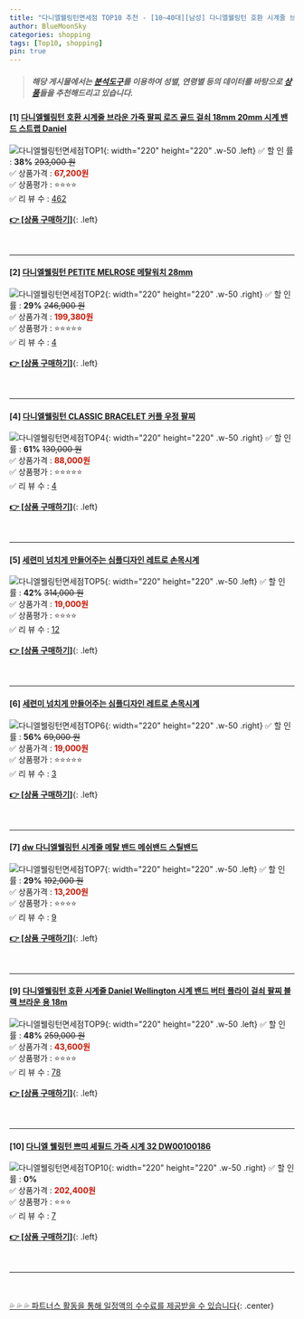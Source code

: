 ```yaml
---
title: "다니엘웰링턴면세점 TOP10 추천 - [10~40대][남성] 다니엘웰링턴 호환 시계줄 브라운 가죽 팔찌 로즈 골드 걸쇠 18mm 20mm 시계 밴드 스트랩 Daniel"
author: BlueMoonSky
categories: shopping
tags: [Top10, shopping]
pin: true
---
```


> ##### 해당 게시물에서는 [**분석도구**](https://itemscout.io/)를 이용하여 **성별**, **연령별** 등의 데이터를 바탕으로 [**상품**](https://link.coupang.com/a/baae76)들을 추천해드리고 있습니다.

#### [1] [다니엘웰링턴 호환 시계줄 브라운 가죽 팔찌 로즈 골드 걸쇠 18mm 20mm 시계 밴드 스트랩 Daniel](https://link.coupang.com/re/AFFSDP?lptag=AF5964186&subid=bluemoonsky6999&pageKey=6972460731&traceid=V0-153&itemId=17010171934&vendorItemId=84198074432)
![다니엘웰링턴면세점TOP1](https://thumbnail10.coupangcdn.com/thumbnails/remote/230x230ex/image/vendor_inventory/6be8/3c1a6ec4b91d0632689d5b9883f4a2c2f59c41062f42c8923c7aa0592039.jpg){: width="220" height="220" .w-50 .left}
✅ 할 인 률 : **38%** ~~<del class="base-price"> 293,000  </del>원~~<br>
✅ 상품가격 : <span style="color:#cb1400"> **67,200원** </span><br>
✅ 상품평가 : ⭐⭐⭐⭐<br>
✅ 리 뷰 수 : [462](https://link.coupang.com/re/AFFSDP?lptag=AF5964186&subid=bluemoonsky6999&pageKey=6972460731&traceid=V0-153&itemId=17010171934&vendorItemId=84198074432)<br>
<br>
[**👉  [상품 구매하기]**](https://link.coupang.com/re/AFFSDP?lptag=AF5964186&subid=bluemoonsky6999&pageKey=6972460731&traceid=V0-153&itemId=17010171934&vendorItemId=84198074432){: .left}
<br>
<br>
<br>

***

#### [2] [다니엘웰링턴 PETITE MELROSE 메탈워치 28mm](https://link.coupang.com/re/AFFSDP?lptag=AF5964186&subid=bluemoonsky6999&pageKey=7539588395&traceid=V0-153&itemId=19816464826&vendorItemId=86807889392)
![다니엘웰링턴면세점TOP2](https://thumbnail10.coupangcdn.com/thumbnails/remote/230x230ex/image/retail/images/2023/08/07/14/9/2c715728-9cc1-4b93-a54a-cd4725a98de9.jpg){: width="220" height="220" .w-50 .right}
✅ 할 인 률 : **29%** ~~<del class="base-price"> 246,900  </del>원~~<br>
✅ 상품가격 : <span style="color:#cb1400"> **199,380원** </span><br>
✅ 상품평가 : ⭐⭐⭐⭐⭐<br>
✅ 리 뷰 수 : [4](https://link.coupang.com/re/AFFSDP?lptag=AF5964186&subid=bluemoonsky6999&pageKey=7539588395&traceid=V0-153&itemId=19816464826&vendorItemId=86807889392)<br>
<br>
[**👉  [상품 구매하기]**](https://link.coupang.com/re/AFFSDP?lptag=AF5964186&subid=bluemoonsky6999&pageKey=7539588395&traceid=V0-153&itemId=19816464826&vendorItemId=86807889392){: .left}
<br>
<br>
<br>

***

#### [4] [다니엘웰링턴 CLASSIC BRACELET 커플 우정 팔찌](https://link.coupang.com/re/AFFSDP?lptag=AF5964186&subid=bluemoonsky6999&pageKey=7139112373&traceid=V0-153&itemId=17920051762&vendorItemId=85082648419)
![다니엘웰링턴면세점TOP4](https://thumbnail8.coupangcdn.com/thumbnails/remote/230x230ex/image/vendor_inventory/d90f/6a45fca584b3212fdc5e4d39f77dbf7fa5739ffd364dc33a6826ca8e1b11.jpg){: width="220" height="220" .w-50 .right}
✅ 할 인 률 : **61%** ~~<del class="base-price"> 130,000  </del>원~~<br>
✅ 상품가격 : <span style="color:#cb1400"> **88,000원** </span><br>
✅ 상품평가 : ⭐⭐⭐⭐⭐<br>
✅ 리 뷰 수 : [4](https://link.coupang.com/re/AFFSDP?lptag=AF5964186&subid=bluemoonsky6999&pageKey=7139112373&traceid=V0-153&itemId=17920051762&vendorItemId=85082648419)<br>
<br>
[**👉  [상품 구매하기]**](https://link.coupang.com/re/AFFSDP?lptag=AF5964186&subid=bluemoonsky6999&pageKey=7139112373&traceid=V0-153&itemId=17920051762&vendorItemId=85082648419){: .left}
<br>
<br>
<br>

***

#### [5] [세련미 넘치게 만들어주는 심플디자인 레트로 손목시계](https://link.coupang.com/re/AFFSDP?lptag=AF5964186&subid=bluemoonsky6999&pageKey=7284715940&traceid=V0-153&itemId=18605920093&vendorItemId=85741824344)
![다니엘웰링턴면세점TOP5](https://thumbnail10.coupangcdn.com/thumbnails/remote/230x230ex/image/vendor_inventory/8b60/34ecf2bf0c32ffa94cc3242c233d4b373d2d0ff759a5578fa4d14785170e.jpg){: width="220" height="220" .w-50 .left}
✅ 할 인 률 : **42%** ~~<del class="base-price"> 314,000  </del>원~~<br>
✅ 상품가격 : <span style="color:#cb1400"> **19,000원** </span><br>
✅ 상품평가 : ⭐⭐⭐⭐<br>
✅ 리 뷰 수 : [12](https://link.coupang.com/re/AFFSDP?lptag=AF5964186&subid=bluemoonsky6999&pageKey=7284715940&traceid=V0-153&itemId=18605920093&vendorItemId=85741824344)<br>
<br>
[**👉  [상품 구매하기]**](https://link.coupang.com/re/AFFSDP?lptag=AF5964186&subid=bluemoonsky6999&pageKey=7284715940&traceid=V0-153&itemId=18605920093&vendorItemId=85741824344){: .left}
<br>
<br>
<br>

***

#### [6] [세련미 넘치게 만들어주는 심플디자인 레트로 손목시계](https://link.coupang.com/re/AFFSDP?lptag=AF5964186&subid=bluemoonsky6999&pageKey=7284715940&traceid=V0-153&itemId=18605920086&vendorItemId=85741824310)
![다니엘웰링턴면세점TOP6](https://thumbnail9.coupangcdn.com/thumbnails/remote/230x230ex/image/vendor_inventory/81a7/17e2ac81dd52d8f933274fa23638a56b6d131d1f266cb0fb092e1e6db242.jpg){: width="220" height="220" .w-50 .right}
✅ 할 인 률 : **56%** ~~<del class="base-price"> 69,000  </del>원~~<br>
✅ 상품가격 : <span style="color:#cb1400"> **19,000원** </span><br>
✅ 상품평가 : ⭐⭐⭐⭐⭐<br>
✅ 리 뷰 수 : [3](https://link.coupang.com/re/AFFSDP?lptag=AF5964186&subid=bluemoonsky6999&pageKey=7284715940&traceid=V0-153&itemId=18605920086&vendorItemId=85741824310)<br>
<br>
[**👉  [상품 구매하기]**](https://link.coupang.com/re/AFFSDP?lptag=AF5964186&subid=bluemoonsky6999&pageKey=7284715940&traceid=V0-153&itemId=18605920086&vendorItemId=85741824310){: .left}
<br>
<br>
<br>

***

#### [7] [dw 다니엘웰링턴 시계줄 메탈 밴드 메쉬밴드 스틸밴드](https://link.coupang.com/re/AFFSDP?lptag=AF5964186&subid=bluemoonsky6999&pageKey=2273834670&traceid=V0-153&itemId=3900880018&vendorItemId=71885470798)
![다니엘웰링턴면세점TOP7](https://thumbnail10.coupangcdn.com/thumbnails/remote/230x230ex/image/vendor_inventory/73c2/aa20b7dc8b834652c138684eeacc9352ee39da325ff0c9758e897e9d7a31.jpg){: width="220" height="220" .w-50 .left}
✅ 할 인 률 : **29%** ~~<del class="base-price"> 192,000  </del>원~~<br>
✅ 상품가격 : <span style="color:#cb1400"> **13,200원** </span><br>
✅ 상품평가 : ⭐⭐⭐⭐<br>
✅ 리 뷰 수 : [9](https://link.coupang.com/re/AFFSDP?lptag=AF5964186&subid=bluemoonsky6999&pageKey=2273834670&traceid=V0-153&itemId=3900880018&vendorItemId=71885470798)<br>
<br>
[**👉  [상품 구매하기]**](https://link.coupang.com/re/AFFSDP?lptag=AF5964186&subid=bluemoonsky6999&pageKey=2273834670&traceid=V0-153&itemId=3900880018&vendorItemId=71885470798){: .left}
<br>
<br>
<br>

***

#### [9] [다니엘웰링턴 호환 시계줄 Daniel Wellington 시계 밴드 버터 플라이 걸쇠 팔찌 블랙 브라운 용 18m](https://link.coupang.com/re/AFFSDP?lptag=AF5964186&subid=bluemoonsky6999&pageKey=6972441301&traceid=V0-153&itemId=17010038552&vendorItemId=84185841913)
![다니엘웰링턴면세점TOP9](https://thumbnail7.coupangcdn.com/thumbnails/remote/230x230ex/image/vendor_inventory/b459/989889a384366338023bc1d7dcecec1e31b02088a9d19b62631d2d1f3e42.jpg){: width="220" height="220" .w-50 .left}
✅ 할 인 률 : **48%** ~~<del class="base-price"> 259,000  </del>원~~<br>
✅ 상품가격 : <span style="color:#cb1400"> **43,600원** </span><br>
✅ 상품평가 : ⭐⭐⭐⭐<br>
✅ 리 뷰 수 : [78](https://link.coupang.com/re/AFFSDP?lptag=AF5964186&subid=bluemoonsky6999&pageKey=6972441301&traceid=V0-153&itemId=17010038552&vendorItemId=84185841913)<br>
<br>
[**👉  [상품 구매하기]**](https://link.coupang.com/re/AFFSDP?lptag=AF5964186&subid=bluemoonsky6999&pageKey=6972441301&traceid=V0-153&itemId=17010038552&vendorItemId=84185841913){: .left}
<br>
<br>
<br>

***

#### [10] [다니엘 웰링턴 쁘띠 셰필드 가죽 시계 32 DW00100186](https://link.coupang.com/re/AFFSDP?lptag=AF5964186&subid=bluemoonsky6999&pageKey=6865805228&traceid=V0-153&itemId=16409854540&vendorItemId=83600897919)
![다니엘웰링턴면세점TOP10](https://thumbnail10.coupangcdn.com/thumbnails/remote/230x230ex/image/retail/images/6504381665568539-4c8ae95d-ea08-4e9c-8248-630eff36bb51.jpg){: width="220" height="220" .w-50 .right}
✅ 할 인 률 : **0%** <br>
✅ 상품가격 : <span style="color:#cb1400"> **202,400원** </span><br>
✅ 상품평가 : ⭐⭐⭐<br>
✅ 리 뷰 수 : [7](https://link.coupang.com/re/AFFSDP?lptag=AF5964186&subid=bluemoonsky6999&pageKey=6865805228&traceid=V0-153&itemId=16409854540&vendorItemId=83600897919)<br>
<br>
[**👉  [상품 구매하기]**](https://link.coupang.com/re/AFFSDP?lptag=AF5964186&subid=bluemoonsky6999&pageKey=6865805228&traceid=V0-153&itemId=16409854540&vendorItemId=83600897919){: .left}
<br>
<br>
<br>

***
<br><br>[💦 💦 💦 파트너스 활동을 통해 일정액의 수수료를 제공받을 수 있습니다](https://link.coupang.com/a/baae76){: .center}